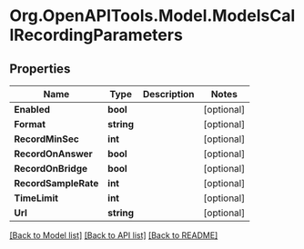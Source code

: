 # Org.OpenAPITools.Model.ModelsCallRecordingParameters

## Properties

Name | Type | Description | Notes
------------ | ------------- | ------------- | -------------
**Enabled** | **bool** |  | [optional] 
**Format** | **string** |  | [optional] 
**RecordMinSec** | **int** |  | [optional] 
**RecordOnAnswer** | **bool** |  | [optional] 
**RecordOnBridge** | **bool** |  | [optional] 
**RecordSampleRate** | **int** |  | [optional] 
**TimeLimit** | **int** |  | [optional] 
**Url** | **string** |  | [optional] 

[[Back to Model list]](../README.md#documentation-for-models) [[Back to API list]](../README.md#documentation-for-api-endpoints) [[Back to README]](../README.md)


